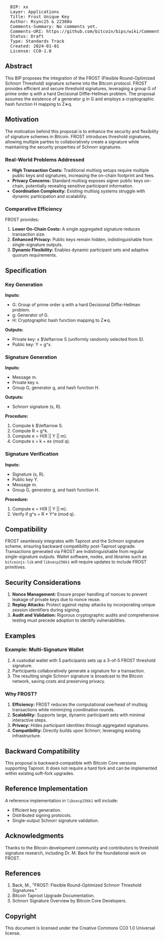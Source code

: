 <pre>
  BIP: xx
  Layer: Applications
  Title: Frost Unique Key
  Author: Rsync25 & 22388o
  Comments-Summary: No comments yet.
  Comments-URI: https://github.com/bitcoin/bips/wiki/Comments:BIP-xx
  Status: Draft
  Type: Standards Track
  Created: 2024-01-01
  License: CC0-1.0
</pre>

## Abstract

This BIP proposes the integration of the FROST (Flexible Round-Optimized Schnorr Threshold) signature scheme into the Bitcoin protocol. FROST provides efficient and secure threshold signatures, leveraging a group G of prime order q with a hard Decisional Diffie-Hellman problem. The proposal assumes the existence of a generator g in G and employs a cryptographic hash function H mapping to Z∗q.

## Motivation

The motivation behind this proposal is to enhance the security and flexibility of signature schemes in Bitcoin. FROST introduces threshold signatures, allowing multiple parties to collaboratively create a signature while maintaining the security properties of Schnorr signatures.

### Real-World Problems Addressed
- **High Transaction Costs:** Traditional multisig setups require multiple public keys and signatures, increasing the on-chain footprint and fees.
- **Privacy Concerns:** Standard multisig exposes signer public keys on-chain, potentially revealing sensitive participant information.
- **Coordination Complexity:** Existing multisig systems struggle with dynamic participation and scalability.

### Comparative Efficiency
FROST provides:
1. **Lower On-Chain Costs:** A single aggregated signature reduces transaction size.
2. **Enhanced Privacy:** Public keys remain hidden, indistinguishable from single-signature outputs.
3. **Dynamic Flexibility:** Enables dynamic participant sets and adaptive quorum requirements.

## Specification

### Key Generation

**Inputs:**
  - G: Group of prime order q with a hard Decisional Diffie-Hellman problem.
  - g: Generator of G.
  - H: Cryptographic hash function mapping to Z∗q.

**Outputs:**
  - Private key: x $\leftarrow S (uniformly randomly selected from S).
  - Public key: Y = g^x.

### Signature Generation

**Inputs:**
  - Message m.
  - Private key x.
  - Group G, generator g, and hash function H.

**Outputs:**
  - Schnorr signature (s, R).

**Procedure:**
  1. Compute k $\leftarrow S.
  2. Compute R = g^k.
  3. Compute e = H(R || Y || m).
  4. Compute s = k + ex (mod q).

### Signature Verification

**Inputs:**
  - Signature (s, R).
  - Public key Y.
  - Message m.
  - Group G, generator g, and hash function H.

**Procedure:**
  1. Compute e = H(R || Y || m).
  2. Verify if g^s = R * Y^e (mod q).

## Compatibility

FROST seamlessly integrates with Taproot and the Schnorr signature scheme, ensuring backward compatibility post-Taproot upgrade. Transactions generated via FROST are indistinguishable from regular single-signature outputs. Wallet software, nodes, and libraries such as `bitcoinjs-lib` and `libsecp256k1` will require updates to include FROST primitives.

## Security Considerations

1. **Nonce Management:** Ensure proper handling of nonces to prevent leakage of private keys due to nonce reuse.
2. **Replay Attacks:** Protect against replay attacks by incorporating unique session identifiers during signing.
3. **Audit and Validation:** Rigorous cryptographic audits and comprehensive testing must precede adoption to identify vulnerabilities.

## Examples

### Example: Multi-Signature Wallet

1. A custodial wallet with 5 participants sets up a 3-of-5 FROST threshold signature.
2. Participants collaboratively generate a signature for a transaction.
3. The resulting single Schnorr signature is broadcast to the Bitcoin network, saving costs and preserving privacy.

### Why FROST?
1. **Efficiency:** FROST reduces the computational overhead of multisig transactions while minimizing coordination rounds.
2. **Scalability:** Supports large, dynamic participant sets with minimal interactive steps.
3. **Privacy:** Hides participant identities through aggregated signatures.
4. **Compatibility:** Directly builds upon Schnorr, leveraging existing infrastructure.

## Backward Compatibility

This proposal is backward-compatible with Bitcoin Core versions supporting Taproot. It does not require a hard fork and can be implemented within existing soft-fork upgrades.

## Reference Implementation

A reference implementation in `libsecp256k1` will include:
- Efficient key generation.
- Distributed signing protocols.
- Single-output Schnorr signature validation.

## Acknowledgments

Thanks to the Bitcoin development community and contributors to threshold signature research, including Dr. M. Back for the foundational work on FROST.

## References

1. Back, M., "FROST: Flexible Round-Optimized Schnorr Threshold Signatures."
2. Bitcoin Taproot Upgrade Documentation.
3. Schnorr Signature Overview by Bitcoin Core Developers.

## Copyright

This document is licensed under the Creative Commons CC0 1.0 Universal license.


